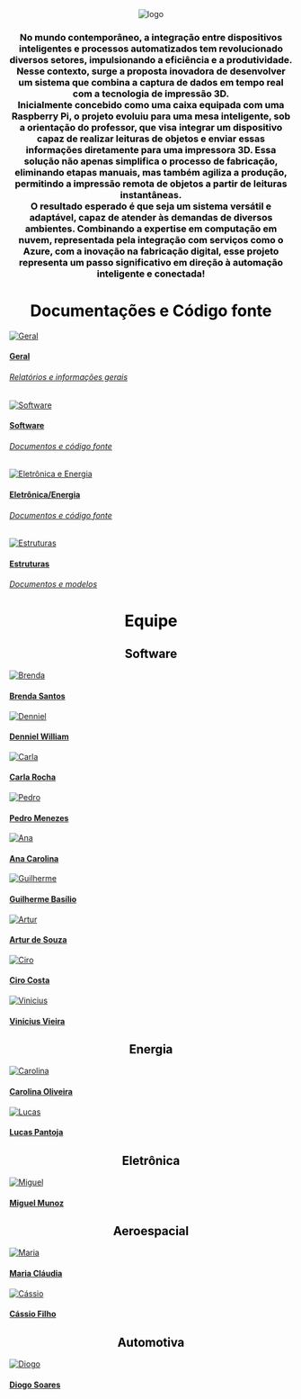<div>
  <center>
  <img class="photo" src="assets/communication-box-logo.png" alt="logo">
  <h3 style="color: #000000; text-align: center">
No mundo contemporâneo, a integração entre dispositivos inteligentes e processos automatizados tem revolucionado diversos setores, impulsionando a eficiência e a produtividade. Nesse contexto, surge a proposta inovadora de desenvolver um sistema que combina a captura de dados em tempo real com a tecnologia de impressão 3D. 
<br>
Inicialmente concebido como uma caixa equipada com uma Raspberry Pi, o projeto evoluiu para uma mesa inteligente, sob a orientação do professor, que visa integrar um dispositivo capaz de realizar leituras de objetos e enviar essas informações diretamente para uma impressora 3D. Essa solução não apenas simplifica o processo de fabricação, eliminando etapas manuais, mas também agiliza a produção, permitindo a impressão remota de objetos a partir de leituras instantâneas. 
<br>
O resultado esperado é que seja um sistema versátil e adaptável, capaz de atender às demandas de diversos ambientes. Combinando a expertise em computação em nuvem, representada pela integração com serviços como o Azure, com a inovação na fabricação digital, esse projeto representa um passo significativo em direção à automação inteligente e conectada!
  </h3>
</div>

<div>
<h1 style="color: #000000; font-weight: bold; text-align: center"> Documentações e Código fonte </h1>
<div class="pictures">
<a href="https://gitlab.com/fga-pi2/semestre-2024-1/grupo-08/communication-box/-/tree/main/docs/geral?ref_type=heads">
  <div class="repo-border">
	<img class="photoRepo" src="https://cdn-icons-png.flaticon.com/512/25/25231.png" alt="Geral">
  </div>
	<h4 class="legenda">Geral</h4>
	<h6 class=legenda>Relatórios e informações gerais</h6>
</a>
<a href="https://gitlab.com/fga-pi2/semestre-2024-1/grupo-08/communication-box/-/tree/main/docs/software?ref_type=heads">
  <div class="repo-border">
	<img class="photoRepo" src="https://cdn-icons-png.flaticon.com/512/25/25231.png" alt="Software">
  </div>
	<h4 class="legenda">Software</h4>
	<h6 class=legenda>Documentos e código fonte</h6>
</a>
<a href="https://gitlab.com/fga-pi2/semestre-2024-1/grupo-08/communication-box/-/tree/main/docs/eletronica-energia?ref_type=heads">
  <div class="repo-border">
	<img class="photoRepo" src="https://cdn-icons-png.flaticon.com/512/25/25231.png" alt="Eletrônica e Energia">
  </div>
	<h4 class="legenda">Eletrônica/Energia</h4>
	<h6 class=legenda>Documentos e código fonte</h6>
</a>
<a href="https://gitlab.com/fga-pi2/semestre-2024-1/grupo-08/communication-box/-/tree/main/docs/estruturas?ref_type=heads">
  <div class="repo-border">
	<img class="photoRepo" src="https://cdn-icons-png.flaticon.com/512/25/25231.png" alt="Estruturas">
  </div>
	<h4 class="legenda">Estruturas</h4>
	<h6 class=legenda>Documentos e modelos</h6>
</a>
</div>
</div>

<div>
<h1 style="color: #000000; font-weight: bold; text-align: center"> Equipe </h1>
<h2 style="color: #000000; text-align: center"> Software </h2>
<div class="pictures">
<a class="pessoa" href="https://gitlab.com/brendavsantos">
  <div class="photo-border">
    <img class="photo" src="assets/membros/brenda.jpeg" alt="Brenda">
  </div>
  <h4 class="legenda">Brenda Santos</h4>
</a>
<a class="pessoa" href="https://gitlab.com/dennielwilliam">
  <div class="photo-border">
    <img class="photo" src="assets/membros/denniel.jpeg" alt="Denniel">
  </div class="container-legenda" >
  <h4 class="legenda">Denniel William</h4>
</a>
<a class="pessoa" href="https://gitlab.com/Carlacangussu">
  <div class="photo-border">
    <img class="photo" src="assets/members/camila_mds.jpeg" alt="Carla">
  </div>
  <h4 class="legenda">Carla Rocha</h4>
</a>
<a class="pessoa" href="https://gitlab.com/pemiinem">
  <div class="photo-border">
    <img class="photo" src="assets/members/daniel_mds.jpeg" alt="Pedro">
  </div>
  <h4 class="legenda">Pedro Menezes</h4>
</a>
<a class="pessoa" href="https://gitlab.com/AnaCarolinaRodriguesLeite">
  <div class="photo-border">
    <img class="photo" src="assets/members/davi_mds.jpeg" alt="Ana">
  </div>
  <h4 class="legenda">Ana Carolina</h4>
</a>
<a class="pessoa" href="https://gitlab.com/GuilhermeBES">
  <div class="photo-border">
    <img class="photo" src="assets/members/felipe_mds.jpeg" alt="Guilherme">
  </div>
  <h4 class="legenda">Guilherme Basílio</h4>
</a>
<a class="pessoa" href="https://gitlab.com/art_42">
  <div class="photo-border">
    <img class="photo" src="assets/members/leo_mds.jpeg" alt="Artur">
  </div>
  <h4 class="legenda">Artur de Souza</h4>
</a>
<a class="pessoa" href="https://gitlab.com/ciro-c">
  <div class="photo-border">
    <img class="photo" src="https://gitlab.com/uploads/-/system/user/avatar/6454030/avatar.png?width=800" alt="Ciro">
  </div>
  <h4 class="legenda">Ciro Costa</h4>
</a>
<a class="pessoa" href="https://gitlab.com/viniciusvieira00">
  <div class="photo-border">
    <img class="photo" src="assets/membros/vinicius.jpeg" alt="Vinicius">
  </div>
  <h4 class="legenda">Vinicius Vieira</h4>
</a>
</div>
</div>

<h2 style="color: #000000; text-align: center"> Energia </h2>
<div class="pictures">
<a class="pessoa" href="https://gitlab.com/carolinaroliveira02">
  <div class="photo-border">
    <img class="photo" src="assets/members/brenda_eps.jpeg" alt="Carolina">
  </div>
  <h4 class="legenda">Carolina Oliveira</h4>
</a>
<a class="pessoa" href="https://gitlab.com/lcs.pantoja.silva">
  <div class="photo-border">
    <img class="photo" src="assets/members/denniel_eps.jpeg" alt="Lucas">
  </div>
  <h4 class="legenda">Lucas Pantoja</h4>
</a>
</div>

<h2 style="color: #000000; text-align: center"> Eletrônica </h2>
<div class="pictures">
<a class="pessoa" href="https://gitlab.com/migueleparra">
  <div class="photo-border">
    <img class="photo" src="assets/members/brenda_eps.jpeg" alt="Miguel">
  </div>
  <h4 class="legenda">Miguel Munoz</h4>
</a>
</div>

<h2 style="color: #000000; text-align: center"> Aeroespacial </h2>
<div class="pictures">
<a class="pessoa" href="https://gitlab.com/mariaclaudialgaspar">
  <div class="photo-border">
    <img class="photo" src="assets/members/brenda_eps.jpeg" alt="Maria">
  </div>
  <h4 class="legenda">Maria Cláudia</h4>
</a>
<a class="pessoa" href="https://gitlab.com/">
  <div class="photo-border">
    <img class="photo" src="assets/members/denniel_eps.jpeg" alt="Cássio">
  </div>
  <h4 class="legenda">Cássio Filho</h4>
</a>
</div>

<h2 style="color: #000000; text-align: center"> Automotiva </h2>
<div class="pictures">
<a class="pessoa" href="https://gitlab.com/soaressc321">
  <div class="photo-border">
    <img class="photo" src="assets/membros/diogo.jpeg" alt="Diogo">
  </div>
  <h4 class="legenda">Diogo Soares</h4>
</a>
</div>
</div>

